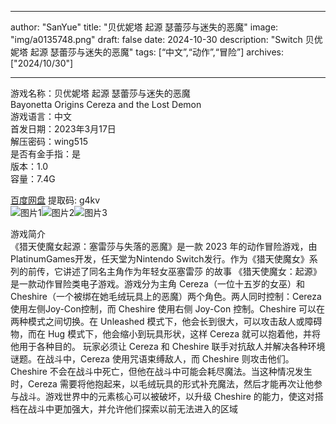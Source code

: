 
---
author: "SanYue"
title: "贝优妮塔 起源 瑟蕾莎与迷失的恶魔"
image: "img/a0135748.png"
draft: false
date: 2024-10-30
description: "Switch 贝优妮塔 起源 瑟蕾莎与迷失的恶魔"
tags: [“中文”,“动作”,“冒险”]
archives: ["2024/10/30"]

---

游戏名称：贝优妮塔 起源 瑟蕾莎与迷失的恶魔   
Bayonetta Origins Cereza and the Lost Demon    
游戏语言：中文  
首发日期：2023年3月17日  
解压密码：wing515  
是否有金手指：是  
版本：1.0   
容量：7.4G

[百度网盘](https://pan.baidu.com/s/17hGgmZWoLvKRfbX6qAcwDg) 提取码: g4kv  
![图片1](img/b9d615b6.jpg)![图片2](img/aaa4910a.jpg)![图片3](img/3KXNlJ2dlo3Y1d4.jpg)  

游戏简介  
《猎天使魔女起源：塞雷莎与失落的恶魔》是一款 2023 年的动作冒险游戏，由PlatinumGames开发，任天堂为Nintendo Switch发行。作为《猎天使魔女》系列的前传，它讲述了同名主角作为年轻女巫塞雷莎 的故事
《猎天使魔女：起源》是一款动作冒险类电子游戏。游戏分为主角 Cereza（一位十五岁的女巫）和 Cheshire（一个被绑在她毛绒玩具上的恶魔）两个角色。两人同时控制：Cereza 使用左侧Joy-Con控制，而 Cheshire 使用右侧 Joy-Con 控制。Cheshire 可以在两种模式之间切换。在 Unleashed 模式下，他会长到很大，可以攻击敌人或障碍物，而在 Hug 模式下，他会缩小到玩具形状，这样 Cereza 就可以抱着他，并将他用于各种目的。
玩家必须让 Cereza 和 Cheshire 联手对抗敌人并解决各种环境谜题。在战斗中，Cereza 使用咒语束缚敌人，而 Cheshire 则攻击他们。Cheshire 不会在战斗中死亡，但他在战斗中可能会耗尽魔法。当这种情况发生时，Cereza 需要将他抱起来，以毛绒玩具的形式补充魔法，然后才能再次让他参与战斗。游戏世界中的元素核心可以被破坏，以升级 Cheshire 的能力，使这对搭档在战斗中更加强大，并允许他们探索以前无法进入的区域
